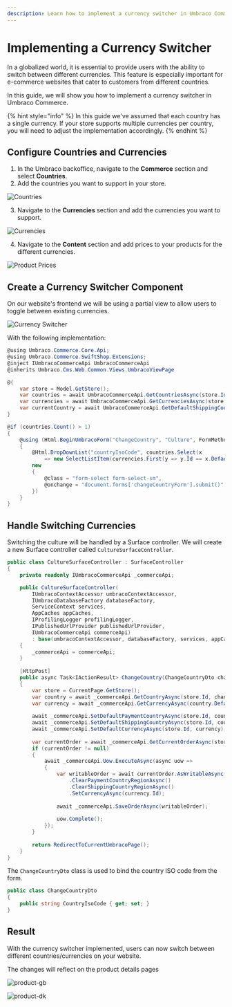 ```yaml
---
description: Learn how to implement a currency switcher in Umbraco Commerce.
---
```


# Implementing a Currency Switcher

In a globalized world, it is essential to provide users with the ability to switch between different currencies. This feature is especially important for e-commerce websites that cater to customers from different countries.

In this guide, we will show you how to implement a currency switcher in Umbraco Commerce.

{% hint style="info" %}
In this guide we've assumed that each country has a single currency. If your store supports multiple currencies per country, you will need to adjust the implementation accordingly.
{% endhint %}

## Configure Countries and Currencies

1. In the Umbraco backoffice, navigate to the **Commerce** section and select **Countries**.
2. Add the countries you want to support in your store.

![Countries](images/localization/store-countries.png)

3. Navigate to the **Currencies** section and add the currencies you want to support.

![Currencies](images/localization/store-currencies.png)

4. Navigate to the **Content** section and add prices to your products for the different currencies.

![Product Prices](images/localization/product-prices.png)

## Create a Currency Switcher Component

On our website's frontend we will be using a partial view to allow users to toggle between existing currencies.

![Currency Switcher](images/localization/country-switch.png)

With the following implementation:

````csharp
@using Umbraco.Commerce.Core.Api;
@using Umbraco.Commerce.SwiftShop.Extensions;
@inject IUmbracoCommerceApi UmbracoCommerceApi
@inherits Umbraco.Cms.Web.Common.Views.UmbracoViewPage

@{
    var store = Model.GetStore();
    var countries = await UmbracoCommerceApi.GetCountriesAsync(store.Id);
    var currencies = await UmbracoCommerceApi.GetCurrenciesAsync(store.Id);
    var currentCountry = await UmbracoCommerceApi.GetDefaultShippingCountryAsync(store.Id);
}

@if (countries.Count() > 1)
{
    @using (Html.BeginUmbracoForm("ChangeCountry", "Culture", FormMethod.Post, new { @name = "changeCountryForm" }))
    {
        @Html.DropDownList("countryIsoCode", countries.Select(x 
            => new SelectListItem(currencies.First(y => y.Id == x.DefaultCurrencyId!.Value).Code, x.Code, x.Code == currentCountry.Code)),
        new
        {
            @class = "form-select form-select-sm",
            @onchange = "document.forms['changeCountryForm'].submit()"
        })
    }
}
````

## Handle Switching Currencies

Switching the culture will be handled by a Surface controller. We will create a new Surface controller called `CultureSurfaceController`.

````csharp
public class CultureSurfaceController : SurfaceController
{
    private readonly IUmbracoCommerceApi _commerceApi;

    public CultureSurfaceController(
        IUmbracoContextAccessor umbracoContextAccessor, 
        IUmbracoDatabaseFactory databaseFactory, 
        ServiceContext services, 
        AppCaches appCaches, 
        IProfilingLogger profilingLogger, 
        IPublishedUrlProvider publishedUrlProvider,
        IUmbracoCommerceApi commerceApi) 
        : base(umbracoContextAccessor, databaseFactory, services, appCaches, profilingLogger, publishedUrlProvider)
    {
        _commerceApi = commerceApi;
    }
    
    [HttpPost]
    public async Task<IActionResult> ChangeCountry(ChangeCountryDto changeCountryDto)
    {
        var store = CurrentPage.GetStore();
        var country = await _commerceApi.GetCountryAsync(store.Id, changeCountryDto.CountryIsoCode);
        var currency = await _commerceApi.GetCurrencyAsync(country.DefaultCurrencyId.Value);
    
        await _commerceApi.SetDefaultPaymentCountryAsync(store.Id, country);
        await _commerceApi.SetDefaultShippingCountryAsync(store.Id, country);
        await _commerceApi.SetDefaultCurrencyAsync(store.Id, currency);
    
        var currentOrder = await _commerceApi.GetCurrentOrderAsync(store.Id);
        if (currentOrder != null)
        {
            await _commerceApi.Uow.ExecuteAsync(async uow =>
            {
                var writableOrder = await currentOrder.AsWritableAsync(uow)
                    .ClearPaymentCountryRegionAsync()
                    .ClearShippingCountryRegionAsync()
                    .SetCurrencyAsync(currency.Id);
    
                await _commerceApi.SaveOrderAsync(writableOrder);
    
                uow.Complete();
            });
        }
    
        return RedirectToCurrentUmbracoPage();
    }
}
````
The `ChangeCountryDto` class is used to bind the country ISO code from the form.

````csharp
public class ChangeCountryDto
{
    public string CountryIsoCode { get; set; }
}
````

## Result

With the currency switcher implemented, users can now switch between different countries/currencies on your website.

The changes will reflect on the product details pages

![product-gb](images/localization/product-gb.png)

![product-dk](images/localization/product-dk.png)
